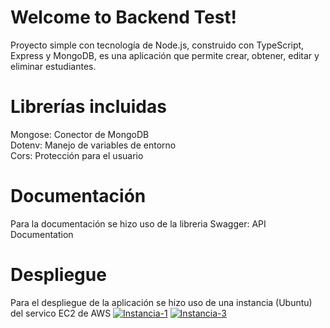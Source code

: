 # Welcome to Backend Test!

Proyecto simple con tecnología de Node.js, construido con TypeScript, Express y MongoDB, es una aplicación que permite crear, obtener, editar y eliminar estudiantes.

# Librerías incluidas

Mongose: Conector de MongoDB<br>
Dotenv: Manejo de variables de entorno<br>
Cors: Protección para el usuario <br>

# Documentación

Para la documentación se hizo uso de la libreria Swagger: API Documentation

# Despliegue

Para el despliegue de la aplicación se hizo uso de una instancia (Ubuntu) del servico EC2 de AWS
<a href="https://ibb.co/rFGcJDV"><img src="https://i.ibb.co/S5XdpFz/Instancia-1.jpg" alt="Instancia-1" border="0"></a>
<a href="https://ibb.co/MSDZBB0"><img src="https://i.ibb.co/kBg5mmC/Instancia-3.jpg" alt="Instancia-3" border="0"></a>
